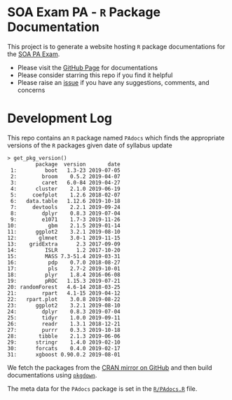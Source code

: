 # SOA Exam PA - `R` Package Documentation 

This project is to generate a website hosting `R` package documentations for the [SOA PA Exam](https://www.soa.org/education/exam-req/edu-exam-pa-detail/). 

- Please visit the [GitHub Page](https://haoen-cui.github.io/SOA-Exam-PA-R-Package-Documentation/caret/index.html) for documentations
- Please consider starring this repo if you find it helpful 
- Please raise an [issue](https://github.com/Haoen-Cui/SOA-Exam-PA-R-Package-Documentation/issues) if you have any suggestions, comments, and concerns 

# Development Log 

This repo contains an `R` package named `PAdocs` which finds the appropriate versions of the `R` packages given date of syllabus update 
```
> get_pkg_version() 
         package  version       date
 1:         boot   1.3-23 2019-07-05
 2:        broom    0.5.2 2019-04-07
 3:        caret   6.0-84 2019-04-27
 4:      cluster    2.1.0 2019-06-19
 5:     coefplot    1.2.6 2018-02-07
 6:   data.table   1.12.6 2019-10-18
 7:     devtools    2.2.1 2019-09-24
 8:        dplyr    0.8.3 2019-07-04
 9:        e1071    1.7-3 2019-11-26
10:          gbm    2.1.5 2019-01-14
11:      ggplot2    3.2.1 2019-08-10
12:       glmnet    3.0-1 2019-11-15
13:    gridExtra      2.3 2017-09-09
14:         ISLR      1.2 2017-10-20
15:         MASS 7.3-51.4 2019-03-31
16:          pdp    0.7.0 2018-08-27
17:          pls    2.7-2 2019-10-01
18:         plyr    1.8.4 2016-06-08
19:         pROC   1.15.3 2019-07-21
20: randomForest   4.6-14 2018-03-25
21:        rpart   4.1-15 2019-04-12
22:   rpart.plot    3.0.8 2019-08-22
23:      ggplot2    3.2.1 2019-08-10
24:        dplyr    0.8.3 2019-07-04
25:        tidyr    1.0.0 2019-09-11
26:        readr    1.3.1 2018-12-21
27:        purrr    0.3.3 2019-10-18
28:       tibble    2.1.3 2019-06-06
29:      stringr    1.4.0 2019-02-10
30:      forcats    0.4.0 2019-02-17
31:      xgboost 0.90.0.2 2019-08-01
```
We fetch the packages from the [CRAN mirror on GitHub](https://github.com/cran) and then build documentations using [`pkgdown`](https://pkgdown.r-lib.org/index.html). 

The meta data for the `PAdocs` package is set in the [`R/PAdocs.R`](https://github.com/Haoen-Cui/SOA-Exam-PA-R-Package-Documentation/blob/master/R/PAdocs.R) file. 
